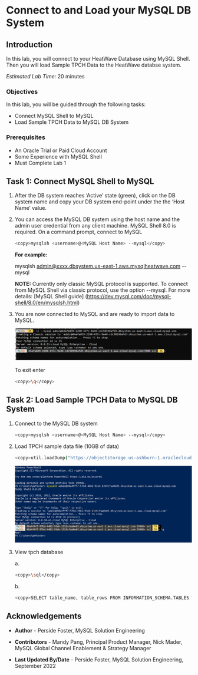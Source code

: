 # Connect to and Load your MySQL DB System

## Introduction

In this lab, you will connect to your HeatWave Database using MySQL Shell. Then you will load Sample TPCH Data to the  HeatWave databse system.

_Estimated Lab Time:_ 20 minutes

### Objectives

In this lab, you will be guided through the following tasks:

- Connect MySQL Shell to MySQL
- Load Sample TPCH Data to MySQL DB System

### Prerequisites

- An Oracle Trial or Paid Cloud Account
- Some Experience with MySQL Shell
- Must Complete Lab 1

## Task 1: Connect MySQL Shell to MySQL

1. After the DB system reaches ‘Active’ state (green), click on the DB system name and copy your DB system end-point under the the ‘Host Name’ value.

2. You can access the MySQL DB system using the host name and the admin user
credential from any client machine. MySQL Shell 8.0 is required. On a command
prompt, connect to MySQL

    ```bash
    <copy>mysqlsh <username>@<MySQL Host Name> --mysql</copy>
    ```

    **For example:**

    mysqlsh admin@xxxx.dbsystem.us-east-1.aws.mysqlheatwave.com --mysql

    **NOTE:** Currently only classic MySQL protocol is supported. To connect from
    MySQL Shell via classic protocol, use the option --mysql. For more details:
    [MySQL Shell guide] (<https://dev.mysql.com/doc/mysql-shell/8.0/en/mysqlsh.html>)

3. You are now connected to MySQL and are ready to import data to MySQL.

    ![CONNECT](./images/mysqlshelllog.png "mysql shell login")

    To exit enter

    ```bash
    <copy>\q</copy>
    ```



## Task 2: Load Sample TPCH Data to MySQL DB System

1. Connect to the MySQL DB system

    ```bash
    <copy>mysqlsh <username>@<MySQL Host Name> --mysql</copy>
    ```

2. Load TPCH sample data file (10GB of data)

     ```bash
    <copy>util.loadDump("https://objectstorage.us-ashburn-1.oraclecloud.com/p/PzqvBnIYvbeBdREgv0u85H-XXOjXdX2UxrpkGI76BwfCvaqc06wFnEmlipzx9msR/n/idazzjlcjqzj/b/tpch/o/tpch10g/",{progressFile: "progress.json",threads: 16})</copy>
    ```

    ![CONNECT](./images/mysqlshellloginexit.png "mysql shell login exit")

3. View tpch database

    a.

    ```bash
    <copy>\sql</copy>
    ```

    b.

    ```bash
    <copy>SELECT table_name, table_rows FROM INFORMATION_SCHEMA.TABLES WHERE TABLE_SCHEMA = 'tpch';</copy>
    ```

## Acknowledgements

- **Author** - Perside Foster, MySQL Solution Engineering

- **Contributors** - Mandy Pang, Principal Product Manager,
Nick Mader, MySQL Global Channel Enablement & Strategy Manager
- **Last Updated By/Date** - Perside Foster, MySQL Solution Engineering, September 2022
